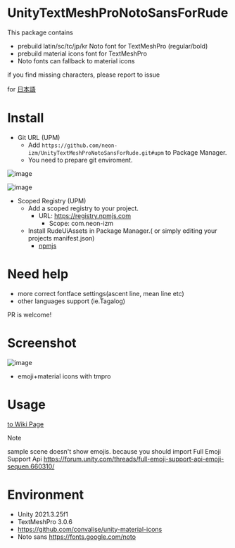 # UnityTextMeshProNotoSansForRude
This package contains
- prebuild latin/sc/tc/jp/kr Noto font for TextMeshPro (regular/bold)
- prebuild material icons font for TextMeshPro
- Noto fonts can fallback to material icons

if you find missing characters, please report to issue

for [日本語](README_ja.md) 

# Install
- Git URL (UPM)
  - Add `https://github.com/neon-izm/UnityTextMeshProNotoSansForRude.git#upm` to Package Manager.
  - You need to prepare git enviroment.
  
![image](https://github.com/neon-izm/UnityTextMeshProNotoSansForRude/assets/3115650/773be7f2-8f1e-45cd-ae41-e9a993d3a4ef)

![image](https://github.com/neon-izm/UnityTextMeshProNotoSansForRude/assets/3115650/c1f8a098-eeb7-4cf2-95c3-764e045025f9)

- Scoped Registry (UPM)
  - Add a scoped registry to your project.
    - URL: https://registry.npmjs.com
      - Scope: com.neon-izm
  - Install RudeUiAssets in Package Manager.( or simply editing your projects manifest.json)
    - [npmjs]( https://www.npmjs.com/package/com.neon-izm.tmpro-fonts-rude )

# Need help
- more correct fontface settings(ascent line, mean line etc)
- other languages support (ie.Tagalog)

PR is welcome!

# Screenshot
![image](https://github.com/neon-izm/UnityTextMeshProNotoSansForRude/assets/3115650/a3b575e0-1449-467c-bff4-c3b36d503426)

- emoji+material icons with tmpro

# Usage
[to Wiki Page](../../wiki)
>[!NOTE] 
> sample scene doesn't show emojis. because you should import Full Emoji Support Api https://forum.unity.com/threads/full-emoji-support-api-emoji-sequen.660310/

# Environment
- Unity 2021.3.25f1
- TextMeshPro 3.0.6
- https://github.com/convalise/unity-material-icons
- Noto sans https://fonts.google.com/noto 
